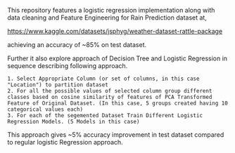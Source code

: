 This repository features a logistic regression implementation along with data cleaning and Feature Engineering for Rain Prediction dataset at,  

https://www.kaggle.com/datasets/jsphyg/weather-dataset-rattle-package

achieving an accuracy of ~85% on test dataset.

Further it also explore approach of Decision Tree and Logistic Regression in sequence describing following approach.

    1. Select Appropriate Column (or set of columns, in this case "Location") to partition dataset
    2. For all the possible values of selected column group different classes based on cosine similarity of features of PCA Transformed Feature of Original Dataset. (In this case, 5 groups created having 10 categorical values each)
    3. For each of the segemented Dataset Train Different Logistic Regression Models. (5 Models in this case)

  This approach gives ~5% accuracy improvement in test dataset compared to regular logistic Regression approach.
